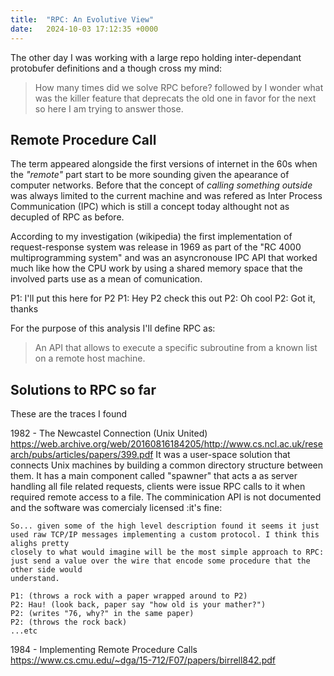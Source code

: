 ```yaml
---
title:  "RPC: An Evolutive View"
date:   2024-10-03 17:12:35 +0000
---
```


The other day I was working with a large repo holding inter-dependant protobufer definitions and a though cross my mind:
> How many times did we solve RPC before?
followed by
> I wonder what was the killer feature that deprecats the old one in favor for the next
so here I am trying to answer those.

## Remote Procedure Call

The term appeared alongside the first versions of internet in the 60s when the _"remote"_ part start to be more sounding given the apearance
of computer networks. Before that the concept of _calling something outside_ was always limited to the current machine and was refered as 
Inter Process Communication (IPC) which is still a concept today althought not as decupled of RPC as before.

According to my investigation (wikipedia) the first implementation of request-response system was release in 1969 as part of the 
"RC 4000 multiprogramming system" and was an asyncronouse IPC API that worked much like how the CPU work by using a shared memory space 
that the involved parts use as a mean of comunication.

P1: I'll put this here for P2
P1: Hey P2 check this out
P2: Oh cool
P2: Got it, thanks

For the purpose of this analysis I'll define RPC as:
> An API that allows to execute a specific subroutine from a known list on a remote host machine.

## Solutions to RPC so far

These are the traces I found

1982 - The Newcastel Connection (Unix United) https://web.archive.org/web/20160816184205/http://www.cs.ncl.ac.uk/research/pubs/articles/papers/399.pdf
    It was a user-space solution that connects Unix machines by building a common directory structure between them. It has a main component called "spawner"
    that acts a as server handling all file related requests, clients were issue RPC calls to it when required remote access to a file. The comminication
    API is not documented and the software was comercialy licensed :it's fine:

    So... given some of the high level description found it seems it just used raw TCP/IP messages implementing a custom protocol. I think this alighs pretty
    closely to what would imagine will be the most simple approach to RPC: just send a value over the wire that encode some procedure that the other side would
    understand.

    P1: (throws a rock with a paper wrapped around to P2)
    P2: Hau! (look back, paper say "how old is your mather?")
    P2: (writes "76, why?" in the same paper)
    P2: (throws the rock back)
    ...etc

1984 - Implementing Remote Procedure Calls https://www.cs.cmu.edu/~dga/15-712/F07/papers/birrell842.pdf
    
